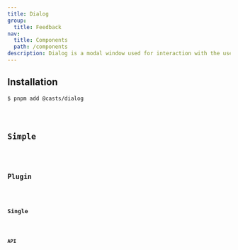 ```yaml
---
title: Dialog
group:
  title: Feedback
nav:
  title: Components
  path: /components
description: Dialog is a modal window used for interaction with the user, typically including a title, content, and action buttons.
---
```


## Installation

```bash
$ pnpm add @casts/dialog
```

<code src="../examples/basic.tsx" />

## Simple

<code src="../examples/simple.tsx" />

## Plugin

<code src="../examples/plugin.tsx" />

## Single

<code src="../examples/single.tsx" />

## API

<API src="@casts/dialog"></API>
